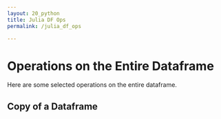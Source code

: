 ```yaml
---
layout: 20_python
title: Julia DF Ops
permalink: /julia_df_ops

---
```


# Operations on the Entire Dataframe

Here are some selected operations on the entire dataframe.


## Copy of a Dataframe

